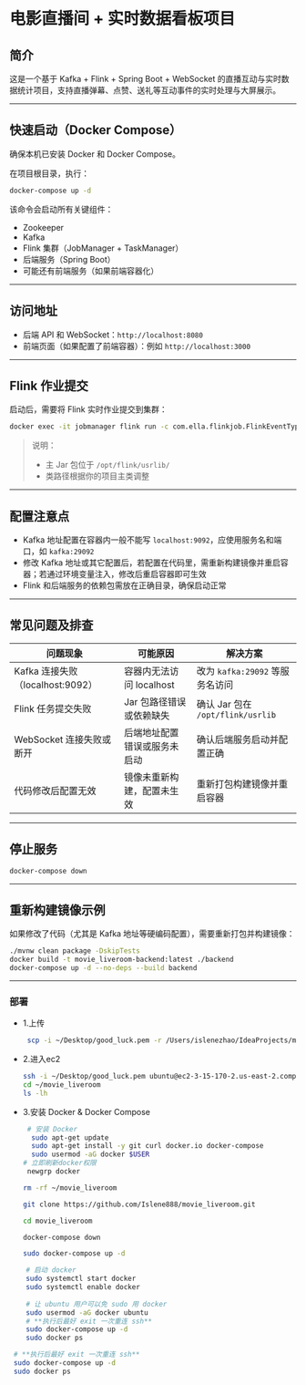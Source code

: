 
# 电影直播间 + 实时数据看板项目

## 简介

这是一个基于 Kafka + Flink + Spring Boot + WebSocket 的直播互动与实时数据统计项目，支持直播弹幕、点赞、送礼等互动事件的实时处理与大屏展示。

---

## 快速启动（Docker Compose）

确保本机已安装 Docker 和 Docker Compose。

在项目根目录，执行：

```bash
docker-compose up -d
```

该命令会启动所有关键组件：

* Zookeeper
* Kafka
* Flink 集群（JobManager + TaskManager）
* 后端服务（Spring Boot）
* 可能还有前端服务（如果前端容器化）

---

## 访问地址

* 后端 API 和 WebSocket：`http://localhost:8080`
* 前端页面（如果配置了前端容器）：例如 `http://localhost:3000`

---

## Flink 作业提交

启动后，需要将 Flink 实时作业提交到集群：

```bash
docker exec -it jobmanager flink run -c com.ella.flinkjob.FlinkEventTypeAggregator /opt/flink/usrlib/flinkjob-0.0.1-SNAPSHOT.jar
```

> 说明：
>
> * 主 Jar 包位于 `/opt/flink/usrlib/`
> * 类路径根据你的项目主类调整

---

## 配置注意点

* Kafka 地址配置在容器内一般不能写 `localhost:9092`，应使用服务名和端口，如 `kafka:29092`
* 修改 Kafka 地址或其它配置后，若配置在代码里，需重新构建镜像并重启容器；若通过环境变量注入，修改后重启容器即可生效
* Flink 和后端服务的依赖包需放在正确目录，确保启动正常

---

## 常见问题及排查

| 问题现象                       | 可能原因              | 解决方案                          |
| -------------------------- | ----------------- | ----------------------------- |
| Kafka 连接失败（localhost:9092） | 容器内无法访问 localhost | 改为 `kafka:29092` 等服务名访问       |
| Flink 任务提交失败               | Jar 包路径错误或依赖缺失    | 确认 Jar 包在 `/opt/flink/usrlib` |
| WebSocket 连接失败或断开          | 后端地址配置错误或服务未启动    | 确认后端服务启动并配置正确                 |
| 代码修改后配置无效                  | 镜像未重新构建，配置未生效     | 重新打包构建镜像并重启容器                 |

---

## 停止服务

```bash
docker-compose down
```

---

## 重新构建镜像示例

如果修改了代码（尤其是 Kafka 地址等硬编码配置），需要重新打包并构建镜像：

```bash
./mvnw clean package -DskipTests
docker build -t movie_liveroom-backend:latest ./backend
docker-compose up -d --no-deps --build backend
```

---




### 部署
* 1.上传
   ```sh
    scp -i ~/Desktop/good_luck.pem -r /Users/islenezhao/IdeaProjects/movie_liveroom ubuntu@18.216.138.180:~/
   ```
* 2.进入ec2

   ```sh
   ssh -i ~/Desktop/good_luck.pem ubuntu@ec2-3-15-170-2.us-east-2.compute.amazonaws.com
   cd ~/movie_liveroom
   ls -lh
   ```

* 3.安装 Docker & Docker Compose
   ```sh
    # 安装 Docker
     sudo apt-get update
     sudo apt-get install -y git curl docker.io docker-compose
     sudo usermod -aG docker $USER
  # 立即刷新docker权限
    newgrp docker
  
   rm -rf ~/movie_liveroom

  git clone https://github.com/Islene888/movie_liveroom.git

   cd movie_liveroom
  
   docker-compose down
  
   sudo docker-compose up -d

   ```


```sh 
    # 启动 docker
    sudo systemctl start docker
    sudo systemctl enable docker
    
    # 让 ubuntu 用户可以免 sudo 用 docker
    sudo usermod -aG docker ubuntu
    # **执行后最好 exit 一次重连 ssh**
    sudo docker-compose up -d
    sudo docker ps
```

   ```sh
    # **执行后最好 exit 一次重连 ssh**
    sudo docker-compose up -d
    sudo docker ps
   ```